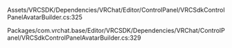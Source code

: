 Assets/VRCSDK/Dependencies/VRChat/Editor/ControlPanel/VRCSdkControlPanelAvatarBuilder.cs:325

Packages/com.vrchat.base/Editor/VRCSDK/Dependencies/VRChat/ControlPanel/VRCSdkControlPanelAvatarBuilder.cs:329
